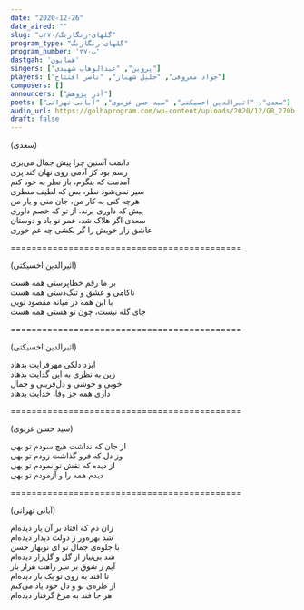 ```yaml
---
date: "2020-12-26"
date_aired: ""
slug: "گلهای-رنگارنگ/۲۷۰ب"
program_type: "گلهای-رنگارنگ" 
program_number: '۲۷۰ب'
dastgah: 'همایون'
singers: ["پروین", "عبدالوهاب شهیدی"]
players: ["جواد معروفی", "جلیل شهناز", "ناصر افتتاح"]
composers: []
announcers: ["آذر پژوهش"]
poets: ["سعدی", "اثیرالدین اخسیکتی", "سید حسن غزنوی", "آبانی تهرانی"]
audio_url: https://golhaprogram.com/wp-content/uploads/2020/12/GR_270b.mp3
draft: false
---
```


(سعدی)  

دانمت آستین چرا پیش جمال می‌بری  
رسم بود کز آدمی روی نهان کند پری  
آمدمت که بنگرم، باز نظر به خود کنم  
سیر نمی‌شود نظر، بس که لطیف منظری  
هرچه کنی به کار من، جان منی و یار من  
پیش که داوری برند، از تو که خصم داوری  
سعدی اگر هلاک شد، عمر تو باد و دوستان  
عاشق زار خویش را گر بکشی چه غم خوری  

============================================  

(اثیرالدین اخسیکتی)  

بر ما رقم خطاپرستی همه هست  
ناکامی و عشق و تنگ‌دستی همه هست  
با این همه در میانه مقصود تویی  
جای گله نیست، چون تو هستی همه هست  

============================================  

(اثیرالدین اخسیکتی)  

ایزد دلکی مهرفزایت بدهاد  
زین به نظری به این گدایت بدهاد  
خوبی و خوشی و دل‌فریبی و جمال  
داری همه جز وفا، خدایت بدهاد  

============================================  

(سید حسن غزنوی)  

از جان که نداشت هیچ سودم تو بهی  
وز دل که فرو گذاشت زودم تو بهی  
از دیده که نقش تو نمودم تو بهی  
دیدم همه را و آزمودم تو بهی  

============================================  

(آبانی تهرانی)  

زان دم که افتاد بر آن یار دیده‌ام  
شد بهره‌ور ز دولت دیدار دیده‌ام  
با جلوه‌ی جمال تو ای نوبهار حسن  
شد بی‌نیاز از گل و گل‌زار دیده‌ام  
آیم ز شوق بر سر راهت هزار بار  
تا افتد به روی تو یک بار دیده‌ام  
از طره‌ی تو و دل خود یاد می‌کنم  
هر جا فتد به مرغ گرفتار دیده‌ام  

